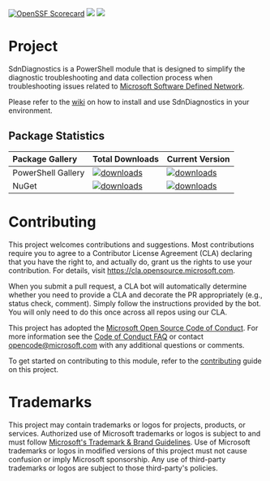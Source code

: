 [![OpenSSF Scorecard](https://api.scorecard.dev/projects/github.com/microsoft/SdnDiagnostics/badge)](https://scorecard.dev/viewer/?uri=github.com/microsoft/SdnDiagnostics) ![](https://github.com/microsoft/SdnDiagnostics/actions/workflows/dependency-review.yml/badge.svg) ![](https://github.com/microsoft/SdnDiagnostics/actions/workflows/powershell.yml/badge.svg)

# Project
SdnDiagnostics is a PowerShell module that is designed to simplify the diagnostic troubleshooting and data collection process when troubleshooting issues related to [Microsoft Software Defined Network](https://docs.microsoft.com/en-us/windows-server/networking/sdn/software-defined-networking).

Please refer to the [wiki](https://github.com/microsoft/SdnDiagnostics/wiki) on how to install and use SdnDiagnostics in your environment.

## Package Statistics
| Package Gallery | Total Downloads | Current Version |
| :-- | :-- | :-- |
| PowerShell Gallery | [![downloads](https://img.shields.io/powershellgallery/dt/SdnDiagnostics.svg?label=Downloads)](https://www.powershellgallery.com/packages/SdnDiagnostics) | [![downloads](https://img.shields.io/powershellgallery/v/SdnDiagnostics.svg?label=Version)](https://www.powershellgallery.com/packages/SdnDiagnostics) |
| NuGet | [![downloads](https://img.shields.io/nuget/dt/SdnDiagnostics.svg?label=Downloads)](https://www.nuget.org/packages/SdnDiagnostics) |[![downloads](https://img.shields.io/nuget/v/SdnDiagnostics.svg?label=Version)](https://www.nuget.org/packages/SdnDiagnostics)

# Contributing
This project welcomes contributions and suggestions.  Most contributions require you to agree to a
Contributor License Agreement (CLA) declaring that you have the right to, and actually do, grant us
the rights to use your contribution. For details, visit https://cla.opensource.microsoft.com.

When you submit a pull request, a CLA bot will automatically determine whether you need to provide
a CLA and decorate the PR appropriately (e.g., status check, comment). Simply follow the instructions
provided by the bot. You will only need to do this once across all repos using our CLA.

This project has adopted the [Microsoft Open Source Code of Conduct](https://opensource.microsoft.com/codeofconduct/).
For more information see the [Code of Conduct FAQ](https://opensource.microsoft.com/codeofconduct/faq/) or
contact [opencode@microsoft.com](mailto:opencode@microsoft.com) with any additional questions or comments.

To get started on contributing to this module, refer to the [contributing](https://github.com/microsoft/SdnDiagnostics/blob/main/.github/contributing.md) guide on this project.
# Trademarks

This project may contain trademarks or logos for projects, products, or services. Authorized use of Microsoft
trademarks or logos is subject to and must follow
[Microsoft's Trademark & Brand Guidelines](https://www.microsoft.com/en-us/legal/intellectualproperty/trademarks/usage/general).
Use of Microsoft trademarks or logos in modified versions of this project must not cause confusion or imply Microsoft sponsorship.
Any use of third-party trademarks or logos are subject to those third-party's policies.
